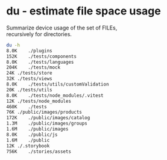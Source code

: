 # du - estimate file space usage  

Summarize device usage of the set of FILEs,  
recursively for directories.  
``` sh
du -h
8.0K	./plugins
152K	./tests/components
8.0K	./tests/languages
204K	./tests/mock
24K	./tests/store
32K	./tests/views
8.0K	./tests/utils/customValidation
20K	./tests/utils
8.0K	./tests/node_modules/.vitest
12K	./tests/node_modules
460K	./tests
76K	./public/images/products
172K	./public/images/catalog
1.3M	./public/images/groups
1.6M	./public/images
8.0K	./public/js
1.6M	./public
12K	./.storybook
756K	./stories/assets
```

